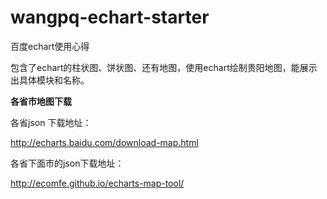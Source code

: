 # wangpq-echart-starter

百度echart使用心得

包含了echart的柱状图、饼状图、还有地图，使用echart绘制贵阳地图，能展示出具体模块和名称。

**各省市地图下载**

各省json 下载地址：

http://echarts.baidu.com/download-map.html

各省下面市的json下载地址：

http://ecomfe.github.io/echarts-map-tool/
